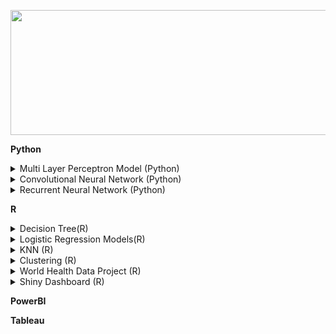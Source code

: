<p align="center">
  <img width="600" height="200" src="https://github.com/MuizM/MuizM/blob/main/MUIZ%20MURAD%20(1).png">
</p>


**Python**

<details>
<summary>Multi Layer Perceptron Model (Python)</summary>
Predicting which category newsgroup text belongs to.
<object data="https://github.com/MuizM/MuizM/blob/main/Machine_Learning_Report_One.pdf" type="application/pdf" width="700px" height="700px">
    <embed src=https://github.com/MuizM/MuizM/blob/main/Machine_Learning_Report_One.pdf">
        <p>Report: <a href="https://github.com/MuizM/MuizM/blob/main/Machine_Learning_Report_One.pdf">View Report</a>.</p>
    </embed>
</object>

<object data="https://github.com/MuizM/MuizM/blob/main/Assignment_One_Final.ipynb" type="application/ipynb" width="700px" height="700px">
    <embed src="https://github.com/MuizM/MuizM/blob/main/Assignment_One_Final.ipynb">
        <p>Code: <a href="https://github.com/MuizM/MuizM/blob/main/Assignment_One_Final.ipynb">View Code</a>.</p>
    </embed>
</object>
</details>

<details>
<summary>Convolutional Neural Network (Python)</summary>
To predict which of 10 categories an image belongs to, the data is the classic CIFAR-10 dataset. 
<object data="https://github.com/MuizM/MuizM/blob/main/Machine_Learning_Report_Two.pdf" type="application/pdf" width="700px" height="700px">
    <embed src=https://github.com/MuizM/MuizM/blob/main/Machine_Learning_Report_Two.pdf">
        <p>Report: <a href="https://github.com/MuizM/MuizM/blob/main/Machine_Learning_Report_Two.pdf">View Report</a>.</p>
    </embed>
</object>

<object data="https://github.com/MuizM/MuizM/blob/main/Assignment_Two_Final_Submit.ipynb" type="application/ipynb" width="700px" height="700px">
    <embed src="https://github.com/MuizM/MuizM/blob/main/Assignment_Two_Final_Submit.ipynb">
        <p>Code: <a href="https://github.com/MuizM/MuizM/blob/main/Assignment_Two_Final_Submit.ipynb">View Code</a>.</p>
    </embed>
</object>
</details>

<details>
<summary>Recurrent Neural Network (Python)</summary>
1. Conduct a literature review of at least 10 academic articles focusing on the use of RNNs in stock price prediction (use google scholar, and focus on the last 5 years)
2. Build an RNN focused only on using past prices to predict future prices


<object data="https://github.com/MuizM/MuizM/blob/main/Machine_Learning_Report_Three.pdf" type="application/pdf" width="700px" height="700px">
    <embed src=https://github.com/MuizM/MuizM/blob/main/Machine_Learning_Report_Three.pdf">
        <p>Report: <a href="https://github.com/MuizM/MuizM/blob/main/Machine_Learning_Report_Three.pdf">View Report</a>.</p>
    </embed>
</object>

<object data="https://github.com/MuizM/MuizM/blob/main/Assignment_Three_Final.ipynb" type="application/ipynb" width="700px" height="700px">
    <embed src="https://github.com/MuizM/MuizM/blob/main/Assignment_Three_Final.ipynb">
        <p>Code: <a href="https://github.com/MuizM/MuizM/blob/main/Assignment_Three_Final.ipynb">View Code</a>.</p>
    </embed>
</object>
</details>



**R**

<details>
<summary>Decision Tree(R)</summary>
Your goal is to create a decision tree which can predict class membership of the “y” variable - Predicting the success of Bank Telemarketing using Decision Trees
<object data="https://github.com/MuizM/MuizM/blob/main/Assignment_One_Code.pdf" type="application/pdf" width="700px" height="700px">
    <embed src=https://github.com/MuizM/MuizM/blob/main/Assignment_One_Code.pdf">
        <p>Report + Code: <a href="https://github.com/MuizM/MuizM/blob/main/Assignment_One_Code.pdf">View Report + Code</a>.</p>
    </embed>
 </object>
</details>
     
     
<details>
<summary>Logistic Regression Models(R)</summary>
Instead of just offering all customers the opportunity to respond to the offer, had to develop a model to target those who are most likely to respond incorporating an estimate of the probability that a given customer will respond.
  
<object data="https://github.com/MuizM/MuizM/blob/main/Assignment_Two_Report.pdf" type="application/pdf" width="700px" height="700px">
    <embed src=https://github.com/MuizM/MuizM/blob/main/Assignment_Two_Report.pdf">
        <p>Report: <a href="https://github.com/MuizM/MuizM/blob/main/Assignment_Two_Report.pdf">View Report</a>.</p>
    </embed>
</object>

<object data="https://github.com/MuizM/MuizM/blob/main/Assignment_Two_Code.pdf" type="application/ipynb" width="700px" height="700px">
    <embed src="https://github.com/MuizM/MuizM/blob/main/Assignment_Two_Code.pdf">
        <p>Code: <a href="https://github.com/MuizM/MuizM/blob/main/Assignment_Two_Code.pdf">View Code</a>.</p>
    </embed>
</object>
</details>

<details>
<summary>KNN (R)</summary>
Using KNN classification to determine the probability that a given customer will take up an offer through telemarketing. Deliverable was to create the best model to predict the probability a customer will take up the product. 
  
<object data="https://github.com/MuizM/MuizM/blob/main/Assignment_Three_Report.pdf" type="application/pdf" width="700px" height="700px">
    <embed src=https://github.com/MuizM/MuizM/blob/main/Assignment_Three_Report.pdf">
        <p>Report: <a href="https://github.com/MuizM/MuizM/blob/main/Assignment_Three_Report.pdf">View Report</a>.</p>
    </embed>
</object>
                                                                                                 
<object data="https://github.com/MuizM/MuizM/blob/main/Assignment_Three_Code.pdf" width="700px" height="700px">
    <embed src="https://github.com/MuizM/MuizM/blob/main/Assignment_Three_Code.pdf">
        <p>Code: <a href="https://github.com/MuizM/MuizM/blob/main/Assignment_Three_Code.pdf">View Code</a>.</p>
    </embed>
</object>
</details>

<details>
<summary>Clustering (R)</summary>
Finding natural groupings that exist within customer base. Deliverable was to find and explain any ONE natural grouping within the data - finding one way to group customers, and then explain that grouping in business terms.
  
<object data="https://github.com/MuizM/MuizM/blob/main/Assignment_Four_Report.pdf" type="application/pdf" width="700px" height="700px">
    <embed src=https://github.com/MuizM/MuizM/blob/main/Assignment_Four_Report.pdf">
        <p>Report: <a href="https://github.com/MuizM/MuizM/blob/main/Assignment_Four_Report.pdf">View Report</a>.</p>
    </embed>
</object>
                                                                                                
<object data="https://github.com/MuizM/MuizM/blob/main/Assignment_Four_Code.pdf" width="700px" height="700px">
    <embed src="https://github.com/MuizM/MuizM/blob/main/Assignment_Four_Code.pdf">
        <p>Code: <a href="https://github.com/MuizM/MuizM/blob/main/Assignment_Four_Code.pdf">View Code</a>.</p>
    </embed>
</object>
</details>

<details>
<summary>World Health Data Project (R)</summary>
The purpose of this report is to investigate these factors that affect life expectancy, quantify them and their effects, and ultimately allow for efficient maximization of life expectancy.
  
<object data="https://github.com/MuizM/MuizM/blob/main/Assignment-code.rmd" type="application/rmd" width="700px" height="700px">
    <embed src=https://github.com/MuizM/MuizM/blob/main/Assignment-code.rmd">
        <p>Report: <a href="https://github.com/MuizM/MuizM/blob/main/Assignment-code.rmd">View Code</a>.</p>
    </embed>
</object>
                                                                                                
<object data="https://github.com/MuizM/MuizM/blob/main/StatsRegressionFinalReport.pdf" type="application/pdf" width="700px" height="700px">
    <embed src="https://github.com/MuizM/MuizM/blob/main/StatsRegressionFinalReport.pdf">
        <p>Code: <a href="https://github.com/MuizM/MuizM/blob/main/StatsRegressionFinalReport.pdf">View Report</a>.</p>
    </embed>
</object>
</details>


<details>
<summary>Shiny Dashboard (R)</summary>
Essentially this will be a dashboard which is built using Shiny. For the tree, logistic regression and KNN models, the app will build the models and for each model, it will show visualizations of the model and its fitness for purpose. The app would then allow a salesperson to input the specific details of the customer they are talking to, and receive a prediction from each of the underlying models. Based on this prediction, the salesperson could make targeted offers to the customer.
  
<object data="https://muizmuradds.shinyapps.io/Dashboard/" type="application/website" width="700px" height="700px">
    <embed src=https://muizmuradds.shinyapps.io/Dashboard/">
        <p>Dashboard: <a href="https://muizmuradds.shinyapps.io/Dashboard/">View Dashboard</a>.</p>
    </embed>
</object>
</details>


**PowerBI**
                                                                                                     
**Tableau**
